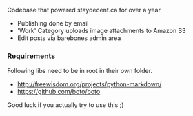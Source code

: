 Codebase that powered staydecent.ca for over a year.

- Publishing done by email
- 'Work' Category uploads image attachments to Amazon S3
- Edit posts via barebones admin area

### Requirements
Following libs need to be in root in their own folder.
- http://freewisdom.org/projects/python-markdown/
- https://github.com/boto/boto

Good luck if you actually try to use this ;)